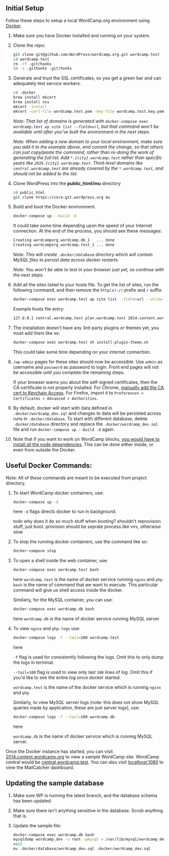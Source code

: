 ## Initial Setup

Follow these steps to setup a local WordCamp.org environment using [Docker](https://www.docker.com/).

1. Make sure you have Docker installed and running on your system.

1. Clone the repo:
    ```bash
    git clone git@github.com:WordPress/wordcamp.org.git wordcamp.test
    cd wordcamp.test
	rm -rf .git/hooks
	ln -s .githooks .git/hooks
    ```

1. Generate and trust the SSL certificates, so you get a green bar and can adequately test service workers.
	```bash
	cd .docker
	brew install mkcert
	brew install nss
	mkcert -install
	mkcert -cert-file wordcamp.test.pem -key-file wordcamp.test.key.pem    wordcamp.test *.wordcamp.test *.content.wordcamp.test *.new-site.wordcamp.test *.misc.wordcamp.test *.atlanta.wordcamp.test *.sf.wordcamp.test *.seattle.wordcamp.test *.columbus.wordcamp.test *.toronto.wordcamp.test *.us.wordcamp.test *.rhodeisland.wordcamp.test buddycamp.test *.buddycamp.test *.brighton.buddycamp.test
	```

	_Note: That list of domains is generated with `docker-compose exec wordcamp.test wp site list --field=url`, but that command won't be available until after you've built the environment in the next steps._

	_Note: When adding a new domain to your local environment, make sure you add it to the example above, and commit the change, so that others can just copy/paste the command, rather than re-doing the work of generating the full list. Add `*.{city}.wordcamp.test` rather than specific years like `2019.{city}.wordcamp.test`. Third-level domains like `central.wordcamp.test` are already covered by the `*.wordcamp.test`, and should not be added to the list._

1. Clone WordPress into the **public_html/mu** directory
    ```bash
    cd public_html
    git clone https://core.git.wordpress.org mu
    ```

1. Build and boot the Docker environment.
    ```bash
    docker-compose up --build -d
	```

    It could take some time depending upon the speed of your Internet connection. At the end of the process, you should see these messages:

     ```bash
    Creating wordcamporg_wordcamp.db_1   ... done
    Creating wordcamporg_wordcamp.test_1 ... done
    ```

	_Note: This will create `.docker/database` directory which will contain MySQL files to persist data across docker restarts._

    _Note: You won't be able to test in your browser just yet, so continue with the next steps._

1. Add all the sites listed to your hosts file.
    To get the list of sites, run the following command, and then remove the `http(s)://` prefix and `/` suffix.

    ```bash
    docker-compose exec wordcamp.test wp site list --field=url --allow-root
    ```

    Example hosts file entry:
    ```bash
    127.0.0.1 central.wordcamp.test plan.wordcamp.test 2014.content.wordcamp.test 2014.misc.wordcamp.test 2016.misc.wordcamp.test 2014.atlanta.wordcamp.test 2013.sf.wordcamp.test 2014.seattle.wordcamp.test 2014.columbus.wordcamp.test 2014.toronto.wordcamp.test 2014.sf.wordcamp.test buddycamp.test 2015.brighton.buddycamp.test 2015-experienced.seattle.wordcamp.test 2015-beginner.seattle.wordcamp.test 2015.us.wordcamp.test 2015.rhodeisland.wordcamp.test new-site.wordcamp.test 2014.new-site.wordcamp.test 2019.seattle.wordcamp.test
    ```

1. The installation doesn't have any 3rd-party plugins or themes yet, you must add them like so:

	```bash
	docker-compose exec wordcamp.test sh install-plugin-theme.sh
	```

    This could take some time depending on your internet connection.

1. `/wp-admin` pages for these sites should now be accessible. Use `admin` as username and `password` as password to login. Front end pages will not be accessible until you complete the remaining steps.

	If your browser warns you about the self-signed certificates, then the CA certificate is not properly installed. For Chrome, [manually add the CA cert to Keychain Access](https://deliciousbrains.com/ssl-certificate-authority-for-local-https-development/). For Firefox, import it to `Preferences > Certificates > Advanced > Authorities`.

1. By default, docker will start with data defined in `.docker/wordcamp_dev.sql` and changes to data will be persisted across runs in `.docker/database`. To start with different database, delete `.docker/database` directory and replace the `.docker/wordcamp_dev.sql` file and run `docker-compose up --build -d` again.

1. Note that if you want to work on WordCamp blocks, [you would have to install all the node dependencies](../public_html/wp-content/mu-plugins/blocks/readme.md). This can be done either inside, or even from outside the Docker.


## Useful Docker Commands:

Note: All of these commands are meant to be executed from project directory.

1. To start WordCamp docker containers, use:
    ```bash
    docker-compose up -d
    ```

    here `-d` flags directs docker to run in background.

    todo why does it do so much stuff when booting? shouldn't reprovision stuff, just boot. provision should be seprate process like vvv, otherwise slow

1. To stop the running docker containers, use the command like so:

    ```bash
    docker-compose stop
    ```

1. To open a shell inside the web container, use:

    ```bash
    docker-compose exec wordcamp.test bash
    ```

    here
    `wordcamp.test` is the name of docker service running `nginx` and `php`
    `bash` is the name of command that we want to execute. This particular command will give us shell access inside the docker.

    Similarly, for the MySQL container, you can use:

    ```bash
    docker-compose exec wordcamp.db bash
    ```

    here
    `wordcamp.db` is the name of docker service running MySQL server

1. To view `nginx` and `php-logs` use:
    ```bash
    docker-compose logs -f --tail=100 wordcamp.test
    ```

    here

    `-f` flag is used for consistently following the logs. Omit this to only dump the logs in terminal.

    `--tail=100` flag is used to view only last `100` lines of log. Omit this if you'd like to see the entire log since docker started.

    `wordcamp.test` is the name of the docker service which is running `nginx` and `php`

    Similarly, to view MySQL server logs (note: this does not show MySQL queries made by application, these are just server logs), use:

    ```bash
    docker-compose logs -f --tail=100 wordcamp.db
    ```

    here

    `wordcamp.db` is the name of docker service which is running MySQL server.


Once the Docker instance has started, you can visit [2014.content.wordcamp.org](2014.content.wordcamp.org) to view a sample WordCamp site. WordCamp central would be [central.wordcamp.test](central.wordcamp.test). You can also visit [localhost:1080](localhost:1080) to view the MailCatcher dashboard.


## Updating the sample database

1. Make sure WP is running the latest branch, and the database schema has been updated.
1. Make sure there isn't anything sensitive in the database. Scrub anything that is.
1. Update the sample file:

	```bash
	docker-compose exec wordcamp.db bash
	mysqldump wordcamp_dev -u root -pmysql > /var/lib/mysql/wordcamp_dev.sql
	exit
	mv .docker/database/wordcamp_dev.sql .docker/wordcamp_dev.sql
	```
